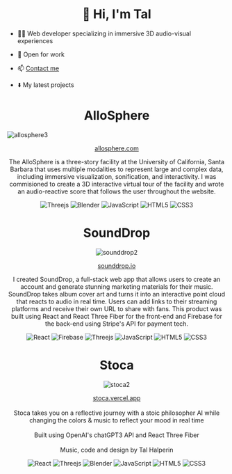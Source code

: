<h1 align="center">👋 Hi, I'm Tal</h1>

- 👨‍💻 Web developer specializing in immersive 3D audio-visual experiences

- 👐 Open for work

- :mailbox: <a href="https://linkedin/in/tal-halperin">Contact me</a>


- ⬇️ My latest projects

<h1 align="center">AlloSphere</h1>

  
![allosphere3](https://user-images.githubusercontent.com/9994843/211492522-ffc8ae96-d22f-4e13-a352-b8e38c77c367.gif) 
  
<div align="center">

<a href="https://allosphere.com">allosphere.com</a>

</div>

<p align="center">The AlloSphere is a three-story facility at the University of California, Santa Barbara that uses multiple modalities to represent large and complex data, including immersive visualization, sonification, and interactivity. I was commisioned to create a 3D interactive virtual tour of the facility and wrote an audio-reactive score that follows the user throughout the website.</p>

<div align="center">

![Threejs](https://img.shields.io/badge/threejs-black?style=for-the-badge&logo=three.js&logoColor=white)
![Blender](https://img.shields.io/badge/blender-%23F5792A.svg?style=for-the-badge&logo=blender&logoColor=white)
![JavaScript](https://img.shields.io/badge/javascript-%23323330.svg?style=for-the-badge&logo=javascript&logoColor=%23F7DF1E)
![HTML5](https://img.shields.io/badge/html5-%23E34F26.svg?style=for-the-badge&logo=html5&logoColor=white)
![CSS3](https://img.shields.io/badge/css3-%231572B6.svg?style=for-the-badge&logo=css3&logoColor=white)

</div>

<h1 align="center">SoundDrop</h1>

<div align="center">
  
  ![sounddrop2](https://user-images.githubusercontent.com/9994843/211498263-b6346951-9bfa-412d-8544-d0dd4ca6c9ac.gif)  
  
</div>
  
<div align="center">

<a href="https://sounddrop.io">sounddrop.io</a>

</div>

<p align="center">I created SoundDrop, a full-stack web app that allows users to create an account and generate stunning marketing materials for their music. SoundDrop takes album cover art and turns it into an interactive point cloud that reacts to audio in real time. Users can add links to their streaming platforms and receive their own URL to share with fans. This product was built using React and React Three Fiber for the front-end and Firebase for the back-end using Stripe's API for payment tech.</p>

<div align="center">

![React](https://img.shields.io/badge/react-%2320232a.svg?style=for-the-badge&logo=react&logoColor=%2361DAFB)
![Firebase](https://img.shields.io/badge/Firebase-039BE5?style=for-the-badge&logo=Firebase&logoColor=white)
![Threejs](https://img.shields.io/badge/threejs-black?style=for-the-badge&logo=three.js&logoColor=white)
![JavaScript](https://img.shields.io/badge/javascript-%23323330.svg?style=for-the-badge&logo=javascript&logoColor=%23F7DF1E)
![HTML5](https://img.shields.io/badge/html5-%23E34F26.svg?style=for-the-badge&logo=html5&logoColor=white)
![CSS3](https://img.shields.io/badge/css3-%231572B6.svg?style=for-the-badge&logo=css3&logoColor=white)

</div>

<h1 align="center">Stoca</h1>

<div align="center">

<!-- <img width="640" alt="Screenshot 2023-01-09 at 5 04 57 PM" src="https://user-images.githubusercontent.com/9994843/211439375-8aca96c0-d14c-4ede-a8a7-c817cfaf7f2a.png"> -->
![stoca2](https://user-images.githubusercontent.com/9994843/211513529-36a18556-656b-46fb-ac73-2023ad0c4661.gif)

  
</div>


  <p align="center">
  <div align="center">
  <a href="https://stoca.vercel.app">stoca.vercel.app</a>
    <br />
    <br />
      Stoca takes you on a reflective journey with a stoic philosopher
              AI while changing the colors & music to reflect your mood in real
              time
    <br />
    <br />
    Built using OpenAI's chatGPT3 API and React Three Fiber
    <br />
    <br />
    Music, code and design by Tal Halperin
    <br />
    

    
<div align="center">

![React](https://img.shields.io/badge/react-%2320232a.svg?style=for-the-badge&logo=react&logoColor=%2361DAFB)
![Threejs](https://img.shields.io/badge/threejs-black?style=for-the-badge&logo=three.js&logoColor=white)
![Blender](https://img.shields.io/badge/blender-%23F5792A.svg?style=for-the-badge&logo=blender&logoColor=white)
![JavaScript](https://img.shields.io/badge/javascript-%23323330.svg?style=for-the-badge&logo=javascript&logoColor=%23F7DF1E)
![HTML5](https://img.shields.io/badge/html5-%23E34F26.svg?style=for-the-badge&logo=html5&logoColor=white)
![CSS3](https://img.shields.io/badge/css3-%231572B6.svg?style=for-the-badge&logo=css3&logoColor=white)

</div>
  </p>
   


</div>




